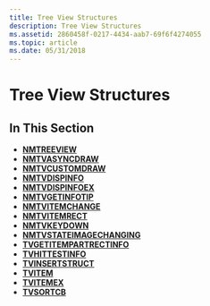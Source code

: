 ```yaml
---
title: Tree View Structures
description: Tree View Structures
ms.assetid: 2860458f-0217-4434-aab7-69f6f4274055
ms.topic: article
ms.date: 05/31/2018
---
```


# Tree View Structures

## In This Section

-   [**NMTREEVIEW**](/windows/win32/api/commctrl/ns-commctrl-nmtreeviewa)
-   [**NMTVASYNCDRAW**](/windows/win32/api/commctrl/ns-commctrl-nmtvasyncdraw)
-   [**NMTVCUSTOMDRAW**](/windows/win32/api/commctrl/ns-commctrl-nmtvcustomdraw)
-   [**NMTVDISPINFO**](/windows/win32/api/commctrl/ns-commctrl-nmtvdispinfoa)
-   [**NMTVDISPINFOEX**](/windows/win32/api/commctrl/ns-commctrl-nmtvdispinfoexa)
-   [**NMTVGETINFOTIP**](/windows/win32/api/commctrl/ns-commctrl-nmtvgetinfotipa)
-   [**NMTVITEMCHANGE**](/windows/win32/api/commctrl/ns-commctrl-nmtvitemchange)
-   [**NMTVITEMRECT**](/previous-versions/windows/desktop/legacy/bb773428(v=vs.85))
-   [**NMTVKEYDOWN**](/windows/win32/api/commctrl/ns-commctrl-nmtvkeydown)
-   [**NMTVSTATEIMAGECHANGING**](/windows/win32/api/commctrl/ns-commctrl-nmtvstateimagechanging)
-   [**TVGETITEMPARTRECTINFO**](/windows/win32/api/commctrl/ns-commctrl-tvgetitempartrectinfo)
-   [**TVHITTESTINFO**](/windows/win32/api/commctrl/ns-commctrl-tvhittestinfo)
-   [**TVINSERTSTRUCT**](/windows/win32/api/commctrl/ns-commctrl-tvinsertstructa)
-   [**TVITEM**](/windows/win32/api/commctrl/ns-commctrl-tvitema)
-   [**TVITEMEX**](/windows/win32/api/commctrl/ns-commctrl-tvitemexa)
-   [**TVSORTCB**](/windows/win32/api/commctrl/ns-commctrl-tvsortcb)

 

 
